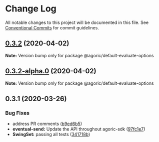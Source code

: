# Change Log

All notable changes to this project will be documented in this file.
See [Conventional Commits](https://conventionalcommits.org) for commit guidelines.

## [0.3.2](https://github.com/Agoric/agoric-sdk/compare/@agoric/default-evaluate-options@0.3.2-alpha.0...@agoric/default-evaluate-options@0.3.2) (2020-04-02)

**Note:** Version bump only for package @agoric/default-evaluate-options





## [0.3.2-alpha.0](https://github.com/Agoric/agoric-sdk/compare/@agoric/default-evaluate-options@0.3.1...@agoric/default-evaluate-options@0.3.2-alpha.0) (2020-04-02)

**Note:** Version bump only for package @agoric/default-evaluate-options





## 0.3.1 (2020-03-26)


### Bug Fixes

* address PR comments ([b9ed6b5](https://github.com/Agoric/default-evaluate-options/commit/b9ed6b5a510433af968ba233d4e943b939defa1b))
* **eventual-send:** Update the API throughout agoric-sdk ([97fc1e7](https://github.com/Agoric/default-evaluate-options/commit/97fc1e748d8e3955b29baf0e04bfa788d56dad9f))
* **SwingSet:** passing all tests ([341718b](https://github.com/Agoric/default-evaluate-options/commit/341718be335e16b58aa5e648b51a731ea065c1d6))
